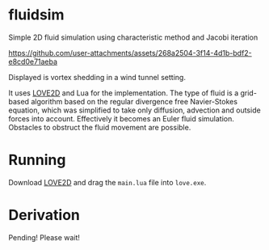 # fluidsim
Simple 2D fluid simulation using characteristic method and Jacobi iteration

https://github.com/user-attachments/assets/268a2504-3f14-4d1b-bdf2-e8cd0e71aeba

Displayed is vortex shedding in a wind tunnel setting.

It uses [LOVE2D](https://love2d.org/) and Lua for the implementation. The type of fluid is a grid-based algorithm based on the regular divergence free Navier-Stokes equation, which was simplified to take only diffusion, advection and outside forces into account. Effectively it becomes an Euler fluid simulation. Obstacles to obstruct the fluid movement are possible.

# Running
Download [LOVE2D](https://love2d.org/) and drag the `main.lua` file into `love.exe`.

# Derivation
Pending! Please wait!
